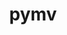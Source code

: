 ---
title: pymv
layout: project
class_project: no
project_link: https://github.com/Changer098/pymv
demo_link: !!null
languages: [Python]
technologies: [ffmpeg]
main_screenshot: !!null
screenshots: !!null
---